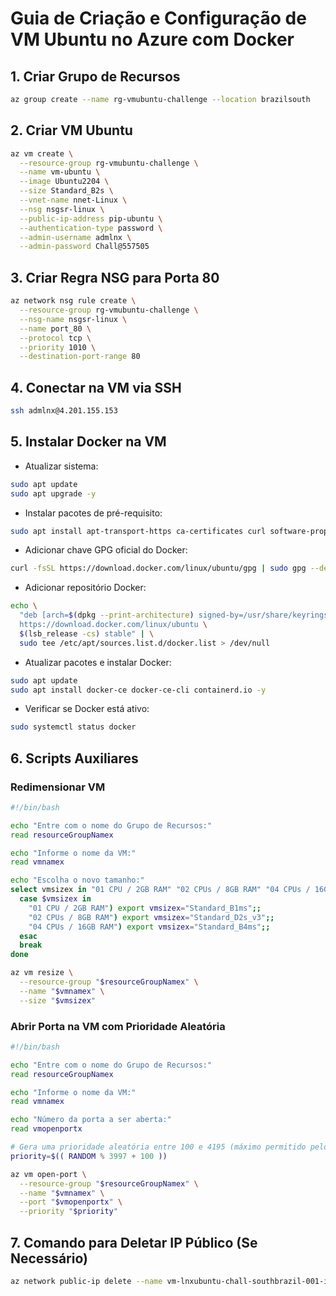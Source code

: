 
# Guia de Criação e Configuração de VM Ubuntu no Azure com Docker

## 1. Criar Grupo de Recursos

```bash
az group create --name rg-vmubuntu-challenge --location brazilsouth
```

## 2. Criar VM Ubuntu

```bash
az vm create \
  --resource-group rg-vmubuntu-challenge \
  --name vm-ubuntu \
  --image Ubuntu2204 \
  --size Standard_B2s \
  --vnet-name nnet-Linux \
  --nsg nsgsr-linux \
  --public-ip-address pip-ubuntu \
  --authentication-type password \
  --admin-username admlnx \
  --admin-password Chall@557505
```

## 3. Criar Regra NSG para Porta 80

```bash
az network nsg rule create \
  --resource-group rg-vmubuntu-challenge \
  --nsg-name nsgsr-linux \
  --name port_80 \
  --protocol tcp \
  --priority 1010 \
  --destination-port-range 80
```

## 4. Conectar na VM via SSH

```bash
ssh admlnx@4.201.155.153
```

## 5. Instalar Docker na VM

- Atualizar sistema:

```bash
sudo apt update
sudo apt upgrade -y
```

- Instalar pacotes de pré-requisito:

```bash
sudo apt install apt-transport-https ca-certificates curl software-properties-common gnupg -y
```

- Adicionar chave GPG oficial do Docker:

```bash
curl -fsSL https://download.docker.com/linux/ubuntu/gpg | sudo gpg --dearmor -o /usr/share/keyrings/docker-archive-keyring.gpg
```

- Adicionar repositório Docker:

```bash
echo \
  "deb [arch=$(dpkg --print-architecture) signed-by=/usr/share/keyrings/docker-archive-keyring.gpg] \
  https://download.docker.com/linux/ubuntu \
  $(lsb_release -cs) stable" | \
  sudo tee /etc/apt/sources.list.d/docker.list > /dev/null
```

- Atualizar pacotes e instalar Docker:

```bash
sudo apt update
sudo apt install docker-ce docker-ce-cli containerd.io -y
```

- Verificar se Docker está ativo:

```bash
sudo systemctl status docker
```

## 6. Scripts Auxiliares

### Redimensionar VM

```bash
#!/bin/bash

echo "Entre com o nome do Grupo de Recursos:"
read resourceGroupNamex

echo "Informe o nome da VM:"
read vmnamex

echo "Escolha o novo tamanho:"
select vmsizex in "01 CPU / 2GB RAM" "02 CPUs / 8GB RAM" "04 CPUs / 16GB RAM"; do
  case $vmsizex in
    "01 CPU / 2GB RAM") export vmsizex="Standard_B1ms";;
    "02 CPUs / 8GB RAM") export vmsizex="Standard_D2s_v3";;
    "04 CPUs / 16GB RAM") export vmsizex="Standard_B4ms";;
  esac
  break
done

az vm resize \
  --resource-group "$resourceGroupNamex" \
  --name "$vmnamex" \
  --size "$vmsizex"
```

### Abrir Porta na VM com Prioridade Aleatória

```bash
#!/bin/bash

echo "Entre com o nome do Grupo de Recursos:"
read resourceGroupNamex

echo "Informe o nome da VM:"
read vmnamex

echo "Número da porta a ser aberta:"
read vmopenportx

# Gera uma prioridade aleatória entre 100 e 4195 (máximo permitido pelo Azure é 4096)
priority=$(( RANDOM % 3997 + 100 ))

az vm open-port \
  --resource-group "$resourceGroupNamex" \
  --name "$vmnamex" \
  --port "$vmopenportx" \
  --priority "$priority"
```

## 7. Comando para Deletar IP Público (Se Necessário)

```bash
az network public-ip delete --name vm-lnxubuntu-chall-southbrazil-001-ip --resource-group rg-mkt-chall-001
```
